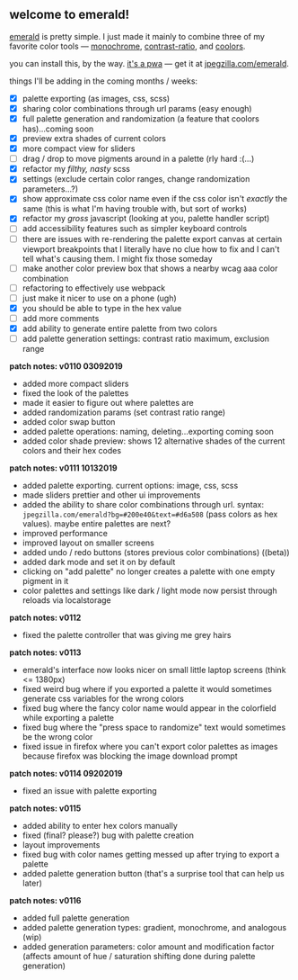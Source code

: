 ## welcome to emerald!

[emerald](https://jpegzilla.com/emerald) is pretty simple. I just made it mainly to combine three of my favorite color tools &mdash; [monochrome](https://monochrome.jxnblk.com/), [contrast-ratio](https://contrast-ratio.com/), and [coolors](https://coolors.co/app).

you can install this, by the way. [it's a pwa](https://en.wikipedia.org/wiki/Progressive_web_applications) &mdash; get it at [jpegzilla.com/emerald](https://jpegzilla.com/emerald).

things I'll be adding in the coming months / weeks:

-   [x]   palette exporting (as images, css, scss)
-   [x]   sharing color combinations through url params (easy enough)
-   [x]   full palette generation and randomization (a feature that coolors has)...coming soon
-   [x]   preview extra shades of current colors
-   [x]   more compact view for sliders
-   [ ]   drag / drop to move pigments around in a palette (rly hard :(...)
-   [x]   refactor my *filthy, nasty* scss
-   [x]   settings (exclude certain color ranges, change randomization parameters...?)
-   [x]   show approximate css color name even if the css color isn't *exactly* the same (this is what I'm having trouble with, but sort of works)
-   [x]   refactor my *gross* javascript (looking at you, palette handler script)
-   [ ]   add accessibility features such as simpler keyboard controls
-   [ ]   there are issues with re-rendering the palette export canvas at certain viewport breakpoints that I literally have no clue how to fix and I can't tell what's causing them. I might fix those someday
-   [ ]    make another color preview box that shows a nearby wcag aaa color combination
-   [ ]   refactoring to effectively use webpack
-   [ ]   just make it nicer to use on a phone (ugh)
-   [x]   you should be able to type in the hex value
-   [ ]   add more comments
-   [x]   add ability to generate entire palette from two colors
-   [ ]   add palette generation settings: contrast ratio maximum, exclusion range

**patch notes: v0110 03092019**
-   added more compact sliders
-   fixed the look of the palettes
-   made it easier to figure out where palettes are
-   added randomization params (set contrast ratio range)
-   added color swap button
-   added palette operations: naming, deleting...exporting coming soon
-   added color shade preview: shows 12 alternative shades of the current colors and their hex codes

**patch notes: v0111 10132019**
-   added palette exporting. current options: image, css, scss
-   made sliders prettier and other ui improvements
-   added the ability to share color combinations through url. syntax: `jpegzilla.com/emerald?bg=#200e40&text=#d6a508` (pass colors as hex values). maybe entire palettes are next?
-   improved performance
-   improved layout on smaller screens
-   added undo / redo buttons (stores previous color combinations) ((beta))
-   added dark mode and set it on by default
-   clicking on "add palette" no longer creates a palette with one empty pigment in it
-   color palettes and settings like dark / light mode now persist through reloads via localstorage

**patch notes: v0112**
-   fixed the palette controller that was giving me grey hairs

**patch notes: v0113**
-   emerald's interface now looks nicer on small little laptop screens (think <= 1380px)
-   fixed weird bug where if you exported a palette it would sometimes generate css variables for the wrong colors
-   fixed bug where the fancy color name would appear in the colorfield while exporting a palette
-   fixed bug where the "press space to randomize" text would sometimes be the wrong color
-   fixed issue in firefox where you can't export color palettes as images because firefox was blocking the image download prompt

**patch notes: v0114 09202019**
-   fixed an issue with palette exporting

**patch notes: v0115**
-   added ability to enter hex colors manually
-   fixed (final? please?) bug with palette creation
-   layout improvements
-   fixed bug with color names getting messed up after trying to export a palette
-   added palette generation button (that's a surprise tool that can help us later)

**patch notes: v0116**
-   added full palette generation
-   added palette generation types: gradient, monochrome, and analogous (wip) 
-   added generation parameters: color amount and modification factor (affects amount of hue / saturation shifting done during palette generation)
